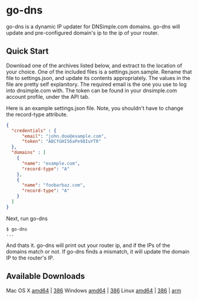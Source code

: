 # go-dns

go-dns is a dynamic IP updater for DNSimple.com domains.  go-dns will update
and pre-configured domain's ip to the ip of your router.

## Quick Start

Download one of the archives listed below, and extract to the location of
your choice.  One of the included files is a settings.json.sample.  Rename
that file to settings.json, and update its contents appropriately.  The
values in the file are pretty self explanitory.  The required email is
the one you use to log into dnsimple.com with.  The token can be found
in your dnsimple.com account profile, under the API tab.

Here is an example settings.json file.  Note, you shouldn't have to change
the record-type attribute.
```json
{
  "credentials" : {
      "email": "john.doe@example.com",
      "token": "ABCfGHI56aPe98IuYTR"
  },
  "domains" : [
    {
      "name": "example.com",
      "record-type": "A"
    },
    {
      "name": "foobarbaz.com",
      "record-type": "A"
    }
  ]
}
```

Next, run go-dns

```
$ go-dns
...
```

And thats it.  go-dns will print out your router ip, and if the IPs of
the domains match or not.  If go-dns finds a mismatch, it will update the
domain IP to the router's IP.

## Available Downloads

Mac OS X [amd64](http://dl.bintray.com/jcarley/go-dns/0.1_darwin_amd64.zip) | [386](http://dl.bintray.com/jcarley/go-dns/0.1_darwin_386.zip)
Windows [amd64](http://dl.bintray.com/jcarley/go-dns/0.1_windows_amd64.zip) | [386](http://dl.bintray.com/jcarley/go-dns/0.1_windows_386.zip)
Linux [amd64](http://dl.bintray.com/jcarley/go-dns/0.1_linux_amd64.zip) | [386](http://dl.bintray.com/jcarley/go-dns/0.1_linux_386.zip) | [arm](http://dl.bintray.com/jcarley/go-dns/0.1_linux_arm.zip)
